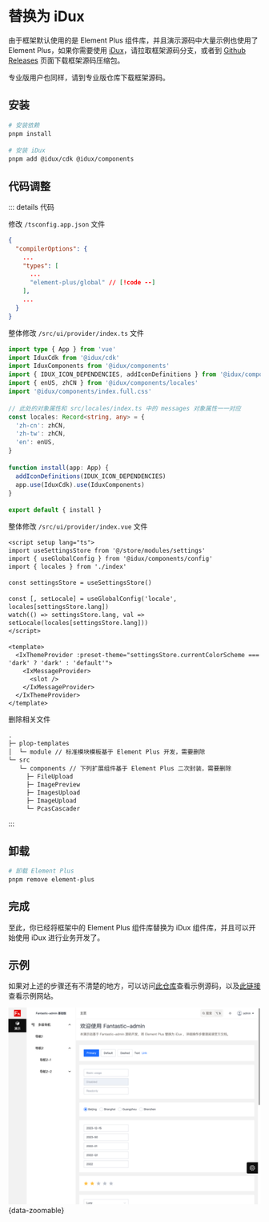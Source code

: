 # 替换为 iDux

由于框架默认使用的是 Element Plus 组件库，并且演示源码中大量示例也使用了 Element Plus，如果你需要使用 [iDux](https://idux.site/)，请拉取框架源码分支，或者到 [Github Releases](https://github.com/Kpu-admin/web/releases) 页面下载框架源码压缩包。

专业版用户也同样，请到专业版仓库下载框架源码。

## 安装

```sh
# 安装依赖
pnpm install

# 安装 iDux
pnpm add @idux/cdk @idux/components
```

## 代码调整

::: details 代码

修改 `/tsconfig.app.json` 文件

```json
{
  "compilerOptions": {
    ...
    "types": [
      ...
      "element-plus/global" // [!code --]
    ],
    ...
  }
}
```

整体修改 `/src/ui/provider/index.ts` 文件

```ts
import type { App } from 'vue'
import IduxCdk from '@idux/cdk'
import IduxComponents from '@idux/components'
import { IDUX_ICON_DEPENDENCIES, addIconDefinitions } from '@idux/components/icon'
import { enUS, zhCN } from '@idux/components/locales'
import '@idux/components/index.full.css'

// 此处的对象属性和 src/locales/index.ts 中的 messages 对象属性一一对应
const locales: Record<string, any> = {
  'zh-cn': zhCN,
  'zh-tw': zhCN,
  'en': enUS,
}

function install(app: App) {
  addIconDefinitions(IDUX_ICON_DEPENDENCIES)
  app.use(IduxCdk).use(IduxComponents)
}

export default { install }
```

整体修改 `/src/ui/provider/index.vue` 文件

```vue
<script setup lang="ts">
import useSettingsStore from '@/store/modules/settings'
import { useGlobalConfig } from '@idux/components/config'
import { locales } from './index'

const settingsStore = useSettingsStore()

const [, setLocale] = useGlobalConfig('locale', locales[settingsStore.lang])
watch(() => settingsStore.lang, val => setLocale(locales[settingsStore.lang]))
</script>

<template>
  <IxThemeProvider :preset-theme="settingsStore.currentColorScheme === 'dark' ? 'dark' : 'default'">
    <IxMessageProvider>
      <slot />
    </IxMessageProvider>
  </IxThemeProvider>
</template>
```

删除相关文件

```
.
├─ plop-templates
│  └─ module // 标准模块模板基于 Element Plus 开发，需要删除
└─ src
   └─ components // 下列扩展组件基于 Element Plus 二次封装，需要删除
     ├─ FileUpload
     ├─ ImagePreview
     ├─ ImagesUpload
     ├─ ImageUpload
     └─ PcasCascader
```

:::

## 卸载

```sh
# 卸载 Element Plus
pnpm remove element-plus
```

## 完成

至此，你已经将框架中的 Element Plus 组件库替换为 iDux 组件库，并且可以开始使用 iDux 进行业务开发了。

## 示例

如果对上述的步骤还有不清楚的地方，可以访问[此仓库](https://github.com/kpu-admin/idux-example)查看示例源码，以及[此链接](https://kpu-admin.github.io/idux-example/)查看示例网站。

![](/ui-idux.png){data-zoomable}
